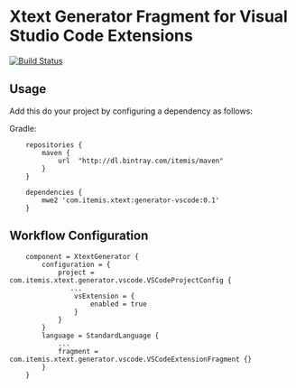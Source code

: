 # Xtext Generator Fragment for Visual Studio Code Extensions

[![Build Status](https://travis-ci.org/itemis/xtext-generator-vscode.svg?branch=master)](https://travis-ci.org/itemis/xtext-generator-vscode)

## Usage

Add this do your project by configuring a dependency as follows:

Gradle:
```
	repositories {
    	maven {
  			url  "http://dl.bintray.com/itemis/maven" 
    	}
	}

	dependencies {
		mwe2 'com.itemis.xtext:generator-vscode:0.1'
	}
```

## Workflow Configuration

```
	component = XtextGenerator {
		configuration = {
			project = com.itemis.xtext.generator.vscode.VSCodeProjectConfig {
			   ...
				vsExtension = {
					enabled = true
				}
			}
		}
		language = StandardLanguage {
			...
			fragment = com.itemis.xtext.generator.vscode.VSCodeExtensionFragment {}
		}
	}
```

